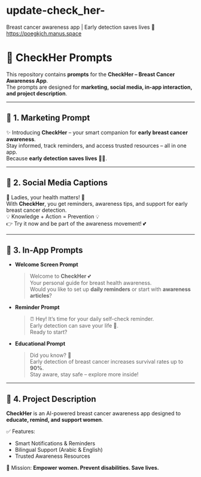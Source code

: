 # update-check_her-
Breast cancer awareness app | Early detection saves lives 💖
 https://poegkjch.manus.space
# 🎀 CheckHer Prompts

This repository contains **prompts** for the **CheckHer – Breast Cancer Awareness App**.  
The prompts are designed for **marketing, social media, in-app interaction, and project description**.  

---

## 🔹 1. Marketing Prompt
✨ Introducing **CheckHer** – your smart companion for **early breast cancer awareness**.  
Stay informed, track reminders, and access trusted resources – all in one app.  
Because **early detection saves lives** 💖💪.

---

## 🔹 2. Social Media Captions
🎀 Ladies, your health matters! 🌸  
With **CheckHer**, you get reminders, awareness tips, and support for early breast cancer detection.  
💡 Knowledge + Action = Prevention 💡  
👉 Try it now and be part of the awareness movement! 💕

---

## 🔹 3. In-App Prompts
- **Welcome Screen Prompt**  
  > Welcome to **CheckHer** 💕  
  > Your personal guide for breast health awareness.  
  > Would you like to set up **daily reminders** or start with **awareness articles**?

- **Reminder Prompt**  
  > ⏰ Hey! It’s time for your daily self-check reminder.  
  > Early detection can save your life 💖.  
  > Ready to start?

- **Educational Prompt**  
  > Did you know? 🌸  
  > Early detection of breast cancer increases survival rates up to **90%**.  
  > Stay aware, stay safe – explore more inside!

---

## 🔹 4. Project Description
**CheckHer** is an AI-powered breast cancer awareness app designed to **educate, remind, and support women**.  

✅ Features:  
- Smart Notifications & Reminders  
- Bilingual Support (Arabic & English)  
- Trusted Awareness Resources  

🎯 Mission: **Empower women. Prevent disabilities. Save lives.**
